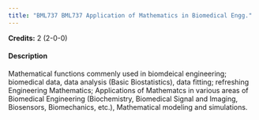 ```yaml
---
title: "BML737 BML737 Application of Mathematics in Biomedical Engg."
---
```

**Credits:** 2 (2-0-0)

#### Description
Mathematical functions commenly used in biomdeical engineering; biomedical data, data analysis (Basic Biostatistics), data fitting; refreshing Engineering Mathematics; Applications of Mathematcs in various areas of Biomedical Engineering (Biochemistry, Biomedical Signal and Imaging, Biosensors, Biomechanics, etc.), Mathematical modeling and simulations.